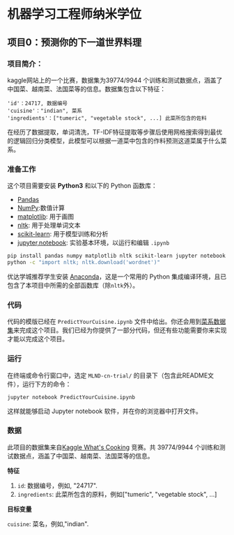 # 机器学习工程师纳米学位
## 项目0：预测你的下一道世界料理
### 项目简介：
kaggle网站上的一个比赛，数据集为39774/9944 个训练和测试数据点，涵盖了中国菜、越南菜、法国菜等的信息。数据集包含以下特征：

    'id'：24717, 数据编号
    'cuisine'："indian", 菜系
    'ingredients'：["tumeric", "vegetable stock", ...] 此菜所包含的佐料
在经历了数据提取，单词清洗，TF-IDF特征提取等步骤后使用网格搜索得到最优的逻辑回归分类模型，此模型可以根据一道菜中包含的作料预测这道菜属于什么菜系。

### 准备工作

这个项目需要安装 **Python3** 和以下的 Python 函数库：

- [Pandas](https://pandas.pydata.org/)
- [NumPy](http://www.numpy.org/):数值计算
- [matplotlib](http://matplotlib.org/): 用于画图
- [nltk](https://www.nltk.org/): 用于处理单词文本
- [scikit-learn](http://scikit-learn.org/stable/): 用于模型训练和分析
- [jupyter,notebook](http://jupyter.org/): 实验基本环境，以运行和编辑 `.ipynb`

```bash
pip install pandas numpy matplotlib nltk scikit-learn jupyter notebook
python -c "import nltk; nltk.download('wordnet')"
```

优达学城推荐学生安装 [Anaconda](https://www.continuum.io/downloads)，这是一个常用的 Python 集成编译环境，且已包含了本项目中所需的全部函数库（除`nltk`外）。

### 代码

代码的模版已经在 `PredictYourCuisine.ipynb` 文件中给出。你还会用到[菜系数据集](https://www.kaggle.com/c/whats-cooking/data)来完成这个项目。我们已经为你提供了一部分代码，但还有些功能需要你来实现才能以完成这个项目。

### 运行

在终端或命令行窗口中，选定 `MLND-cn-trial/` 的目录下（包含此README文件），运行下方的命令：

```jupyter notebook PredictYourCuisine.ipynb```

这样就能够启动 Jupyter notebook 软件，并在你的浏览器中打开文件。

### 数据

此项目的数据集来自[Kaggle What's Cooking](https://www.kaggle.com/c/whats-cooking/data) 竞赛。共 39774/9944 个训练和测试数据点，涵盖了中国菜、越南菜、法国菜等的信息。

**特征**

1. `id`: 数据编号，例如, "24717".
2. `ingredients`: 此菜所包含的原料，例如["tumeric", "vegetable stock", ...] 

**目标变量**

`cuisine`: 菜名，例如,"indian".

